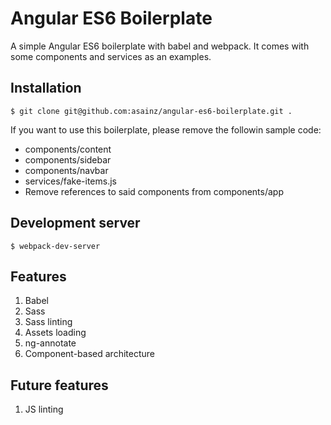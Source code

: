 # Angular ES6 Boilerplate

A simple Angular ES6 boilerplate with babel and webpack. It comes with some components and services as an examples.

## Installation

```
$ git clone git@github.com:asainz/angular-es6-boilerplate.git .
```

If you want to use this boilerplate, please remove the followin sample code:
* components/content
* components/sidebar
* components/navbar
* services/fake-items.js
* Remove references to said components from components/app

## Development server

```
$ webpack-dev-server
```

## Features

1. Babel
1. Sass
1. Sass linting
1. Assets loading
1. ng-annotate
1. Component-based architecture

## Future features

1. JS linting
